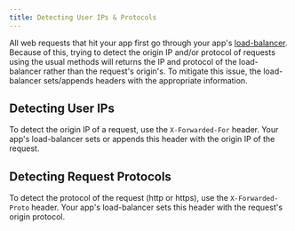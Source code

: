 ```yaml
---
title: Detecting User IPs & Protocols
---
```


All web requests that hit your app first go through your app's [load-balancer](/app-management/platform-components/#load-balancer). Because of this, trying to detect the origin IP and/or protocol of requests using the usual methods will returns the IP and protocol of the load-balancer rather than the request's origin's. To mitigate this issue, the load-balancer sets/appends headers with the appropriate information.

## Detecting User IPs
To detect the origin IP of a request, use the `X-Forwarded-For` header. Your app's load-balancer sets or appends this header with the origin IP of the request.

## Detecting Request Protocols
To detect the protocol of the request (http or https), use the `X-Forwarded-Proto` header. Your app's load-balancer sets this header with the request's origin protocol.
